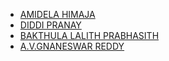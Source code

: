 
- [AMIDELA HIMAJA](https://github.com/HIMAJA0710)
- [DIDDI PRANAY](https://github.com/Pranay-Diddi)
- [BAKTHULA LALITH PRABHASITH](https://github.com/JohnPrabhasith)
- [A.V.GNANESWAR REDDY](https://github.com/gnaneswarr93)